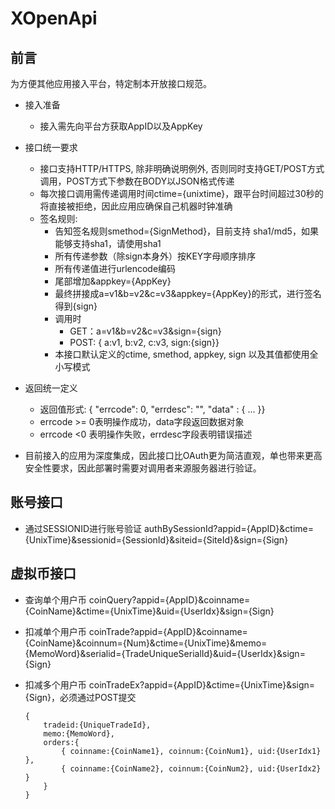 # XOpenApi

## 前言

  为方便其他应用接入平台，特定制本开放接口规范。

  * 接入准备
    * 接入需先向平台方获取AppID以及AppKey
    
  * 接口统一要求
    * 接口支持HTTP/HTTPS, 除非明确说明例外, 否则同时支持GET/POST方式调用，POST方式下参数在BODY以JSON格式传递
    * 每次接口调用需传递调用时间ctime={unixtime}，跟平台时间超过30秒的将直接被拒绝，因此应用应确保自己机器时钟准确
    * 签名规则:
      * 告知签名规则smethod={SignMethod}，目前支持 sha1/md5，如果能够支持sha1，请使用sha1
      * 所有传递参数（除sign本身外）按KEY字母顺序排序
      * 所有传递值进行urlencode编码
      * 尾部增加&appkey={AppKey}
      * 最终拼接成a=v1&b=v2&c=v3&appkey={AppKey}的形式，进行签名得到{sign}
      * 调用时
        * GET：a=v1&b=v2&c=v3&sign={sign}
        * POST: { a:v1, b:v2, c:v3, sign:{sign}}
      * 本接口默认定义的ctime, smethod, appkey, sign 以及其值都使用全小写模式
      
  * 返回统一定义
    * 返回值形式: { "errcode": 0, "errdesc": "", "data" : { ... }}
    * errcode >= 0表明操作成功，data字段返回数据对象
    * errcode <0 表明操作失败，errdesc字段表明错误描述
      
  * 目前接入的应用为深度集成，因此接口比OAuth更为简洁直观，单也带来更高安全性要求，因此部署时需要对调用者来源服务器进行验证。
      
## 账号接口

  * 通过SESSIONID进行账号验证 authBySessionId?appid={AppID}&ctime={UnixTime}&sessionid={SessionId}&siteid={SiteId}&sign={Sign}  
  
## 虚拟币接口

  * 查询单个用户币 coinQuery?appid={AppID}&coinname={CoinName}&ctime={UnixTime}&uid={UserIdx}&sign={Sign}
  
  * 扣减单个用户币 coinTrade?appid={AppID}&coinname={CoinName}&coinnum={Num}&ctime={UnixTime}&memo={MemoWord}&serialid={TradeUniqueSerialId}&uid={UserIdx}&sign={Sign}
  
  * 扣减多个用户币 coinTradeEx?appid={AppID}&ctime={UnixTime}&sign={Sign}，必须通过POST提交
  
    ``` 
    {
    	tradeid:{UniqueTradeId}, 
    	memo:{MemoWord}, 
    	orders:{
    		{ coinname:{CoinName1}, coinnum:{CoinNum1}, uid:{UserIdx1} },
    		{ coinname:{CoinName2}, coinnum:{CoinNum2}, uid:{UserIdx2} }
    	}
    }
    ```
    
  
